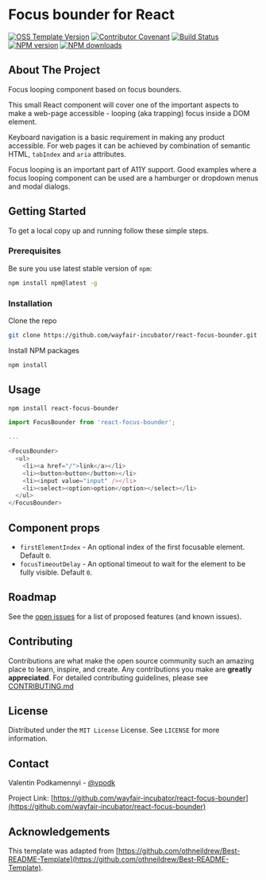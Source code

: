 # Focus bounder for React

[![OSS Template Version](https://img.shields.io/badge/OSS%20Template-0.3.5-7f187f.svg)](https://github.com/wayfair-incubator/oss-template/blob/main/CHANGELOG.md)
[![Contributor Covenant](https://img.shields.io/badge/Contributor%20Covenant-2.0-4baaaa.svg)](CODE_OF_CONDUCT.md)
[![Build Status](https://github.com/wayfair-incubator/react-focus-bounder/actions/workflows/build.yml/badge.svg)](https://github.com/wayfair-incubator/react-focus-bounder/actions/workflows/build.yml)
[![NPM version](https://img.shields.io/npm/v/react-focus-bounder.svg?logo=npm)](https://npmjs.org/package/react-hamburger-drawer)
[![NPM downloads](https://img.shields.io/npm/dm/react-focus-bounder.svg?style=flat)](https://npmjs.org/package/react-hamburger-drawer)

## About The Project

Focus looping component based on focus bounders.

This small React component will cover one of the important aspects to make a web-page accessible - looping (aka trapping) focus inside a DOM element.

Keyboard navigation is a basic requirement in making any product accessible.
For web pages it can be achieved by combination of semantic HTML, `tabIndex` and `aria` attributes.

Focus looping is an important part of A11Y support.
Good examples where a focus looping component can be used are a hamburger or dropdown menus and modal dialogs.

## Getting Started

To get a local copy up and running follow these simple steps.

### Prerequisites

Be sure you use latest stable version of `npm`:

```sh
npm install npm@latest -g
```

### Installation

Clone the repo

```sh
git clone https://github.com/wayfair-incubator/react-focus-bounder.git
```

Install NPM packages

```sh
npm install
```

## Usage

```bash
npm install react-focus-bounder
```

```js
import FocusBounder from 'react-focus-bounder';

...

<FocusBounder>
  <ul>
    <li><a href="/">link</a></li>
    <li><button>button</button></li>
    <li><input value="input" /></li>
    <li><select><option>option</option></select></li>
  </ul>
</FocusBounder>
```

## Component props

- `firstElementIndex` - An optional index of the first focusable element. Default `0`.
- `focusTimeoutDelay` - An optional timeout to wait for the element to be fully visible. Default `0`.

## Roadmap

See the [open issues](https://github.com/wayfair-incubator/react-focus-bounder/issues) for a list of proposed features (and known issues).

## Contributing

Contributions are what make the open source community such an amazing place to learn, inspire, and create. Any contributions you make are **greatly appreciated**. For detailed contributing guidelines, please see [CONTRIBUTING.md](CONTRIBUTING.md)

## License

Distributed under the `MIT License` License. See `LICENSE` for more information.

## Contact

Valentin Podkamennyi - [@vpodk](https://twitter.com/vpodk)

Project Link: [https://github.com/wayfair-incubator/react-focus-bounder](https://github.com/wayfair-incubator/react-focus-bounder)

## Acknowledgements

This template was adapted from
[https://github.com/othneildrew/Best-README-Template](https://github.com/othneildrew/Best-README-Template).
